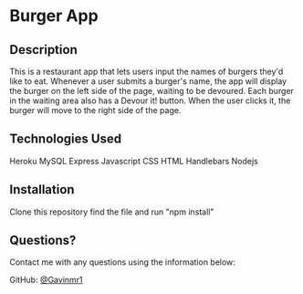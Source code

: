 # Burger App

  ## Description 
  
  This is a restaurant app that lets users input the names of burgers they'd like to eat. Whenever a user submits a burger's name, the app will display the burger on the left side of the page, waiting to be devoured. Each burger in the waiting area also has a Devour it! button. When the user clicks it, the burger will move to the right side of the page.
  
  ## Technologies Used
  
  Heroku
  MySQL
  Express
  Javascript
  CSS
  HTML
  Handlebars
  Nodejs
  
  ## Installation

  Clone this repository find the file and run "npm install" 
  
  ## Questions? 
  
  Contact me with any questions using the information below:
 
  GitHub: [@Gavinmr1](https://api.github.com/users/Gavinmr1)
  